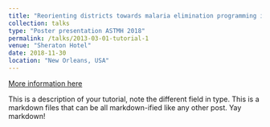 ```yaml
---
title: "Reorienting districts towards malaria elimination programming in areas of heterogeneous malaria transmission: Zimbabwe Malaria elimination capacity assessment survey 2018"
collection: talks
type: "Poster presentation ASTMH 2018"
permalink: /talks/2013-03-01-tutorial-1
venue: "Sheraton Hotel"
date: 2018-11-30
location: "New Orleans, USA"
---
```


[More information here](http://exampleurl.com)

This is a description of your tutorial, note the different field in type. This is a markdown files that can be all markdown-ified like any other post. Yay markdown!

